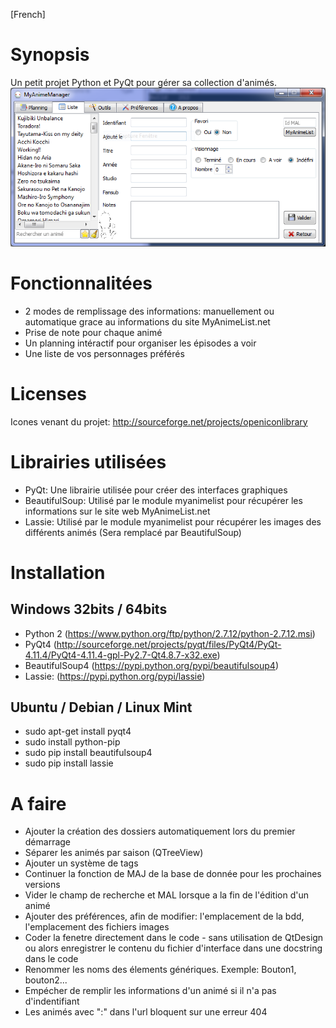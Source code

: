 [French]
# Synopsis
Un petit projet Python et PyQt pour gérer sa collection d'animés.
![alt tag](https://raw.githubusercontent.com/seigneurfuo/MyAnimeManager/master/data/docs/version2.png)

# Fonctionnalitées
- 2 modes de remplissage des informations: manuellement ou automatique grace au informations du site MyAnimeList.net
- Prise de note pour chaque animé
- Un planning intéractif pour organiser les épisodes a voir
- Une liste de vos personnages préférés

# Licenses
Icones venant du projet: http://sourceforge.net/projects/openiconlibrary

# Librairies utilisées
- PyQt: Une librairie utilisée pour créer des interfaces graphiques
- BeautifulSoup: Utilisé par le module myanimelist pour récupérer les informations sur le site web MyAnimeList.net
- Lassie: Utilisé par le module myanimelist pour récupérer les images des différents animés (Sera remplacé par BeautifulSoup)

# Installation

## Windows 32bits / 64bits
- Python 2 (https://www.python.org/ftp/python/2.7.12/python-2.7.12.msi)
- PyQt4 (http://sourceforge.net/projects/pyqt/files/PyQt4/PyQt-4.11.4/PyQt4-4.11.4-gpl-Py2.7-Qt4.8.7-x32.exe)
- BeautifulSoup4 (https://pypi.python.org/pypi/beautifulsoup4)
- Lassie: (https://pypi.python.org/pypi/lassie)

## Ubuntu / Debian / Linux Mint
- sudo apt-get install pyqt4
- sudo install python-pip
- sudo pip install beautifulsoup4
- sudo pip install lassie

# A faire
- Ajouter la création des dossiers automatiquement lors du premier démarrage
- Séparer les animés par saison (QTreeView)
- Ajouter un système de tags
- Continuer la fonction de MAJ de la base de donnée pour les prochaines versions
- Vider le champ de recherche et MAL lorsque a la fin de l'édition d'un animé
- Ajouter des préférences, afin de modifier: l'emplacement de la bdd, l'emplacement des fichiers images
- Coder la fenetre directement dans le code - sans utilisation de QtDesign ou alors enregistrer le contenu du fichier d'interface dans une docstring dans le code
- Renommer les noms des élements génériques. Exemple: Bouton1, bouton2...
- Empécher de remplir les informations d'un animé si il n'a pas d'indentifiant
- Les animés avec \":\" dans l'url bloquent sur une erreur 404
